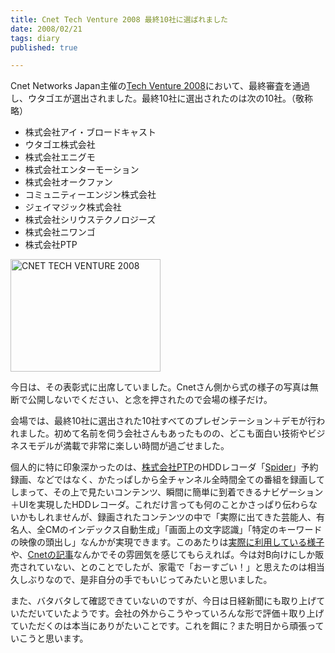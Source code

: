 ```yaml
---
title: Cnet Tech Venture 2008 最終10社に選ばれました
date: 2008/02/21
tags: diary
published: true

---
```


<p>Cnet  Networks Japan主催の<a href="http://japan.cnet.com/techventure/2008/">Tech Venture 2008</a>において、最終審査を通過し、ウタゴエが選出されました。最終10社に選出されたのは次の10社。（敬称略）</p>

<p><ul>
<li>株式会社アイ・ブロードキャスト</li>
<li>ウタゴエ株式会社</li>
<li>株式会社エニグモ</li>
<li>株式会社エンターモーション</li>
<li>株式会社オークファン</li>
<li>コミュニティーエンジン株式会社</li>
<li>ジェイマジック株式会社</li>
<li>株式会社シリウステクノロジーズ</li>
<li>株式会社ニワンゴ</li>
<li>株式会社PTP</li>
</ul></p>

<p><a href="http://www.flickr.com/photos/katsuma/2279053421/" title="CNET TECH VENTURE 2008 by katsuma, on Flickr"><img src="http://farm3.static.flickr.com/2026/2279053421_27d025c67f_m.jpg" width="240" height="180" alt="CNET TECH VENTURE 2008" /></a></p>

<p>今日は、その表彰式に出席していました。Cnetさん側から式の様子の写真は無断で公開しないでください、と念を押されたので会場の様子だけ。</p>

<p>会場では、最終10社に選出された10社すべてのプレゼンテーション＋デモが行われました。初めて名前を伺う会社さんもあったものの、どこも面白い技術やビジネスモデルが満載で非常に楽しい時間が過ごせました。</p>

<p>個人的に特に印象深かったのは、<a href="http://www.ptp.co.jp/">株式会社PTP</a>のHDDレコーダ「<a href="http://www.ptp.co.jp/spiderpro/">Spider</a>」予約録画、などではなく、かたっぱしから全チャンネル全時間全ての番組を録画してしまって、その上で見たいコンテンツ、瞬間に簡単に到着できるナビゲーション＋UIを実現したHDDレコーダ。これだけ言っても何のことかさっぱり伝わらないかもしれませんが、録画されたコンテンツの中で「実際に出てきた芸能人、有名人、全CMのインデックス自動生成」「画面上の文字認識」「特定のキーワードの映像の頭出し」なんかが実現できます。このあたりは<a href="http://www.ptp.co.jp/spiderpro/weekly_spider/index.html">実際に利用している様子</a>や、<a href="http://japan.cnet.com/review/editors/story/0,3800080080,20366369,00.htm">Cnetの記事</a>なんかでその雰囲気を感じてもらえれば。今は対B向けにしか販売されていない、とのことでしたが、家電で「おーすごい！」と思えたのは相当久しぶりなので、是非自分の手でもいじってみたいと思いました。</p>

<p>また、バタバタして確認できていないのですが、今日は日経新聞にも取り上げていただいていたようです。会社の外からこうやっていろんな形で評価＋取り上げていただくのは本当にありがたいことです。これを餌に？また明日から頑張っていこうと思います。</p>


